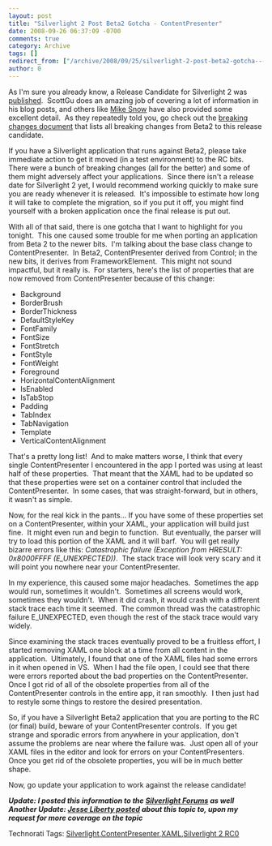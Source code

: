 ```yaml
---
layout: post
title: "Silverlight 2 Post Beta2 Gotcha - ContentPresenter"
date: 2008-09-26 06:37:09 -0700
comments: true
category: Archive
tags: []
redirect_from: ["/archive/2008/09/25/silverlight-2-post-beta2-gotcha---contentpresenter.aspx/"]
author: 0
---
```

<!-- more -->
<p>As I'm sure you already know, a Release Candidate for Silverlight 2 was <a target="_blank" href="http://weblogs.asp.net/scottgu/archive/2008/09/25/silverlight-2-release-candidate-now-available.aspx">published</a>.  ScottGu does an amazing job of covering a lot of information in his blog posts, and others like <a target="_blank" href="http://silverlight.net/blogs/msnow/archive/2008/09/25/silverlight-version-2-rc0-release.aspx">Mike Snow</a> have also provided some excellent detail.  As they repeatedly told you, go check out the <a target="_blank" href="http://download.microsoft.com/download/6/F/E/6FE1F43D-9D0C-4346-AD08-602DF9BCB3CF/BreakingChangesBetweenBeta2andRelease.doc">breaking changes document</a> that lists all breaking changes from Beta2 to this release candidate.</p>
<p>If you have a Silverlight application that runs against Beta2, please take immediate action to get it moved (in a test environment) to the RC bits.  There were a bunch of breaking changes (all for the better) and some of them might adversely affect your applications.  Since there isn't a release date for Silverlight 2 yet, I would recommend working quickly to make sure you are ready whenever it is released.  It's impossible to estimate how long it will take to complete the migration, so if you put it off, you might find yourself with a broken application once the final release is put out.</p>
<p>With all of that said, there is one gotcha that I want to highlight for you tonight.  This one caused some trouble for me when porting an application from Beta 2 to the newer bits.  I'm talking about the base class change to ContentPresenter.  In Beta2, ContentPresenter derived from Control; in the new bits, it derives from FrameworkElement.  This might not sound impactful, but it really is.  For starters, here's the list of properties that are now removed from ContentPresenter because of this change:</p>
<ul>
    <li>Background </li>
    <li>BorderBrush </li>
    <li>BorderThickness </li>
    <li>DefaultStyleKey </li>
    <li>FontFamily </li>
    <li>FontSize </li>
    <li>FontStretch </li>
    <li>FontStyle </li>
    <li>FontWeight </li>
    <li>Foreground </li>
    <li>HorizontalContentAlignment </li>
    <li>IsEnabled </li>
    <li>IsTabStop </li>
    <li>Padding </li>
    <li>TabIndex </li>
    <li>TabNavigation </li>
    <li>Template </li>
    <li>VerticalContentAlignment </li>
</ul>
<p>That's a pretty long list!  And to make matters worse, I think that every single ContentPresenter I encountered in the app I ported was using at least half of these properties.  That meant that the XAML had to be updated so that these properties were set on a container control that included the ContentPresenter.  In some cases, that was straight-forward, but in others, it wasn't as simple.</p>
<p>Now, for the real kick in the pants... If you have some of these properties set on a ContentPresenter, within your XAML, your application will build just fine.  It might even run and begin to function.  But eventually, the parser will try to load this portion of the XAML and it will barf.  You will get really bizarre errors like this: <em>Catastrophic failure (Exception from HRESULT: 0x8000FFFF (E_UNEXPECTED))</em>.  The stack trace will look very scary and it will point you nowhere near your ContentPresenter.</p>
<p>In my experience, this caused some major headaches.  Sometimes the app would run, sometimes it wouldn't.  Sometimes all screens would work, sometimes they wouldn't.  When it did crash, it would crash with a different stack trace each time it seemed.  The common thread was the catastrophic failure E_UNEXPECTED, even though the rest of the stack trace would vary widely.</p>
<p>Since examining the stack traces eventually proved to be a fruitless effort, I started removing XAML one block at a time from all content in the application.  Ultimately, I found that one of the XAML files had some errors in it when opened in VS.  When I had the file open, I could see that there were errors reported about the bad properties on the ContentPresenter.  Once I got rid of all of the obsolete properties from all of the ContentPresenter controls in the entire app, it ran smoothly.  I then just had to restyle some things to restore the desired presentation.</p>
<p>So, if you have a Silverlight Beta2 application that you are porting to the RC (or final) build, beware of your ContentPresenter controls.  If you get strange and sporadic errors from anywhere in your application, don't assume the problems are near where the failure was.  Just open all of your XAML files in the editor and look for errors on your ContentPresenters.  Once you get rid of the obsolete properties, you will be in much better shape.</p>
<p>Now, go update your application to work against the release candidate!</p>
<p><strong><em>Update: I posted this information to the <a href="http://silverlight.net/forums/p/30375/97511.aspx#97511">Silverlight Forums</a> as well<br />
Another Update: <a href="http://silverlight.net/blogs/jesseliberty/archive/2008/09/28/rc0-amp-contentpresenter.aspx">Jesse Liberty posted</a> about this topic to, upon my request for more coverage on the topic</em></strong></p>
<div class="wlWriterSmartContent" id="scid:0767317B-992E-4b12-91E0-4F059A8CECA8:aaccb9c4-8bd1-4614-b5f6-d96ca6c2ff38" style="PADDING-RIGHT: 0px; DISPLAY: inline; PADDING-LEFT: 0px; FLOAT: none; PADDING-BOTTOM: 0px; MARGIN: 0px; PADDING-TOP: 0px">Technorati Tags: <a rel="tag" href="http://technorati.com/tags/Silverlight">Silverlight</a>,<a rel="tag" href="http://technorati.com/tags/ContentPresenter">ContentPresenter</a>,<a rel="tag" href="http://technorati.com/tags/XAML">XAML</a>,<a rel="tag" href="http://technorati.com/tags/Silverlight%202%20RC0">Silverlight 2 RC0</a></div>

